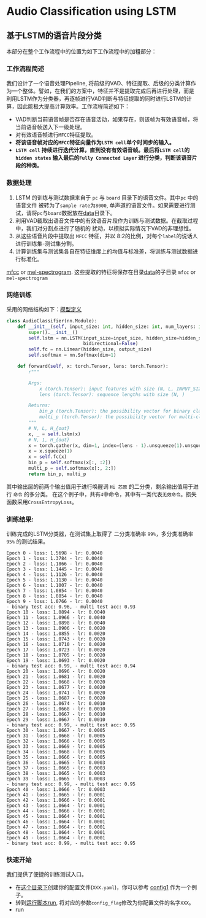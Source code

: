 # Audio Classification using LSTM

## 基于LSTM的语音片段分类
本部分在整个工作流程中的位置为如下工作流程中的加粗部分：

### 工作流程简述
我们设计了一个语音处理Pipeline, 将前级的VAD、特征提取、后级的分类计算作为一个整体。譬如，在我们的方案中，特征并不是提取完成后再进行处理，而是
利用LSTM作为分类器，再逐帧进行VAD判断与特征提取的同时进行LSTM的计算，因此能极大提高计算效率。工作流程简述如下：

- VAD判断当前语音帧是否存在语音活动，如果存在，则该帧为有效语音帧，将当前语音帧送入下一级处理。
- 对有效语音帧进行`MFCC`特征提取。
- **将该语音帧对应的`MFCC`特征向量作为`LSTM cell`单个时间步的输入。**
- **`LSTM cell` 持续进行迭代计算，直到没有有效语音帧。最后将`LSTM cell`的`hidden states`
输入最后的`Fully Connected Layer` 进行分类，判断该语音片段的种类。**


### 数据处理

1. LSTM 的训练与测试数据来自于 `pc` 与 `board` 目录下的语音文件。其中`pc` 中的语音文件
被转为了`sample rate`为`8000`, 单声道的语音文件。如果需要进行测试，请将`pc`与`board`数据放在[data](../data)目录下。
2. 利用VAD截取出语音文件中的有效语音片段作为训练与测试数据。在截取过程中，我们对分割点进行了随机的
扰动，以模拟实际情况下VAD的非理想性。
3. 从这些语音片段中提取出 `MFCC` 特征，并以 8:2的比例，对每个`label`的说话人进行训练集-测试集分割。
4. 计算训练集与测试集各自在特征维度上的均值与标准差，将训练与测试数据进行标准化。

[mfcc](./src/feature_extract/audio_features.py) or [mel-spectrogram](./src/feature_extract/audio_features.py). 
这些提取的特征将保存在目录[data](./data)的子目录 `mfcc` or `mel-spectrogram` 

### 网络训练
采用的网络结构如下：[模型定义](../src/net/lstm.py)

```python
class AudioClassifier(nn.Module):
	def __init__(self, input_size: int, hidden_size: int, num_layers: int, output_size: int):
		super().__init__()
		self.lstm = nn.LSTM(input_size=input_size, hidden_size=hidden_size, num_layers=num_layers, batch_first=True,
							bidirectional=False)
		self.fc = nn.Linear(hidden_size, output_size)
		self.softmax = nn.Softmax(dim=1)

	def forward(self, x: torch.Tensor, lens: torch.Tensor):
		r"""

		Args:
			x (torch.Tensor): input features with size (N, L, INPUT_SIZE)
			lens (torch.Tensor): sequence lengths with size (N, )

		Returns:
			bin_p (torch.Tensor): the possibility vector for binary classification.
			multi_p (torch.Tensor): the possibility vector for multi-class classification.
		"""
		# N, L, H_{out}
		x, _ = self.lstm(x)
		# N, 1, H_{out}
		x = torch.gather(x, dim=1, index=(lens - 1).unsqueeze(1).unsqueeze(2).expand(x.size()[0], 1, x.size()[2]))
		x = x.squeeze(1)
		x = self.fc(x)
		bin_p = self.softmax(x[:, :2])
		multi_p = self.softmax(x[:, 2:])
		return bin_p, multi_p
```

其中输出层的前两个输出值用于进行唤醒词 `Hi 芯原` 的二分类，剩余输出值用于进行 `命令` 的多分类。
在这个例子中，共有`4`中命令，其中有一类代表`无效命令`。损失函数采用`CrossEntropyLoss`。

### 训练结果:
训练完成的LSTM分类器，在测试集上取得了 二分类准确率 `99%`，多分类准确率 `95%` 的测试结果。

```text
Epoch 0 - loss: 1.5698 - lr: 0.0040
Epoch 1 - loss: 1.3784 - lr: 0.0040
Epoch 2 - loss: 1.1866 - lr: 0.0040
Epoch 3 - loss: 1.1445 - lr: 0.0040
Epoch 4 - loss: 1.1126 - lr: 0.0040
Epoch 5 - loss: 1.1130 - lr: 0.0040
Epoch 6 - loss: 1.1007 - lr: 0.0040
Epoch 7 - loss: 1.0854 - lr: 0.0040
Epoch 8 - loss: 1.0854 - lr: 0.0040
Epoch 9 - loss: 1.0766 - lr: 0.0040
- binary test acc: 0.96, - multi test acc: 0.93
Epoch 10 - loss: 1.0894 - lr: 0.0040
Epoch 11 - loss: 1.0966 - lr: 0.0040
Epoch 12 - loss: 1.0898 - lr: 0.0040
Epoch 13 - loss: 1.0906 - lr: 0.0020
Epoch 14 - loss: 1.0855 - lr: 0.0020
Epoch 15 - loss: 1.0743 - lr: 0.0020
Epoch 16 - loss: 1.0710 - lr: 0.0020
Epoch 17 - loss: 1.0723 - lr: 0.0020
Epoch 18 - loss: 1.0705 - lr: 0.0020
Epoch 19 - loss: 1.0693 - lr: 0.0020
- binary test acc: 0.99, - multi test acc: 0.94
Epoch 20 - loss: 1.0696 - lr: 0.0020
Epoch 21 - loss: 1.0681 - lr: 0.0020
Epoch 22 - loss: 1.0668 - lr: 0.0020
Epoch 23 - loss: 1.0677 - lr: 0.0020
Epoch 24 - loss: 1.0741 - lr: 0.0020
Epoch 25 - loss: 1.0687 - lr: 0.0020
Epoch 26 - loss: 1.0674 - lr: 0.0010
Epoch 27 - loss: 1.0668 - lr: 0.0010
Epoch 28 - loss: 1.0667 - lr: 0.0010
Epoch 29 - loss: 1.0667 - lr: 0.0010
- binary test acc: 0.99, - multi test acc: 0.95
Epoch 30 - loss: 1.0667 - lr: 0.0005
Epoch 31 - loss: 1.0668 - lr: 0.0005
Epoch 32 - loss: 1.0666 - lr: 0.0005
Epoch 33 - loss: 1.0669 - lr: 0.0005
Epoch 34 - loss: 1.0668 - lr: 0.0005
Epoch 35 - loss: 1.0666 - lr: 0.0005
Epoch 36 - loss: 1.0665 - lr: 0.0003
Epoch 37 - loss: 1.0665 - lr: 0.0003
Epoch 38 - loss: 1.0665 - lr: 0.0003
Epoch 39 - loss: 1.0665 - lr: 0.0003
- binary test acc: 0.99, - multi test acc: 0.95
Epoch 40 - loss: 1.0666 - lr: 0.0003
Epoch 41 - loss: 1.0665 - lr: 0.0001
Epoch 42 - loss: 1.0666 - lr: 0.0001
Epoch 43 - loss: 1.0664 - lr: 0.0001
Epoch 44 - loss: 1.0666 - lr: 0.0001
Epoch 45 - loss: 1.0664 - lr: 0.0001
Epoch 46 - loss: 1.0664 - lr: 0.0001
Epoch 47 - loss: 1.0664 - lr: 0.0001
Epoch 48 - loss: 1.0664 - lr: 0.0001
Epoch 49 - loss: 1.0664 - lr: 0.0001
- binary test acc: 0.99, - multi test acc: 0.95
```

### 快速开始
我们提供了便捷的训练测试入口。

- 在[这个目录下](./src/cfg)创建你的配置文件(`XXX.yaml`)，你可以参考 [config1](./src/cfg/config1.yaml) 作为一个例子。
- 转到[运行脚本run](./run.py), 将对应的参数`config_flag`修改为你配置文件的名字`XXX`。
- run